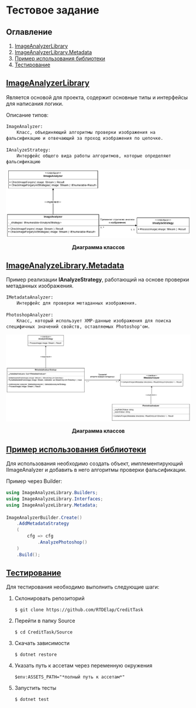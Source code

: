 # Тестовое задание

## Оглавление

1. [ImageAnalyzerLibrary](#imageanalyzerlibrary)
1. [ImageAnalyzerLibrary.Metadata](#imageanalyzelibrarymetadata)
3. [Пример использования библиотеки](#пример-использования-библиотеки)
4. [Тестирование](#тестирование)

## [ImageAnalyzerLibrary](/Source/ImageAnalyzeLibrary/)

Является основой для проекта, содержит основные типы и интерфейсы для написания логики.

Описание типов:

    ImageAnalyzer:
        Класс, объединяющий алгоритмы проверки изображения на фальсификацию и отвечающий за проход изображения по цепочке.

    IAnalyzeStrategy:
        Интерфейс общего вида работы алгоритмов, которые определяют фальсификацию

<div align="center">

![](/Docs/Images/Диаграмма%20классов%20ImageAnalyzerLibrary.png)

__Диаграмма классов__
</div>

## [ImageAnalyzeLibrary.Metadata](/Source/ImageAnalyzeLibrary.Metadata/)

Пример реализации __IAnalyzeStrategy__, работающий на основе проверки метаданных изображения.

    IMetadataAnalyzer:
        Интерфейс для проверки метаданных изображения.

    PhotoshopAnalyzer:
        Класс, который использует XMP-данные изображения для поиска специфичных значений свойств, оставляемых Photoshop'ом.

<div align="center">

![](/Docs/Images/Диаграмма%20классов%20ImageAnalyzerLibrary.Metadata.png)

__Диаграмма классов__
</div>

## [Пример использования библиотеки](/Source/ImageAnalyzeLibrary.Example/)

Для использования необходимо создать объект, имплементирующий IImageAnalyzer и добавить в него алгоритмы проверки фальсификации.

Пример через Builder:

```csharp
using ImageAnalyzeLibrary.Builders;
using ImageAnalyzeLibrary.Interfaces;
using ImageAnalyzeLibrary.Metadata;

ImageAnalyzerBuilder.Create()
    .AddMetadataStrategy
    (
        cfg => cfg
            .AnalyzePhotoshop()
    )
    .Build();
```

## [Тестирование](/Source/CreditTask.Tests/)

Для тестирования необходимо выполнить следующие шаги:

1. Склонировать репозиторий

    ```console
    $ git clone https://github.com/RTDElap/CreditTask
    ```

2. Перейти в папку Source

    ```console
    $ cd CreditTask/Source
    ```

3. Скачать зависимости

    ```console
    $ dotnet restore
    ```

4. Указать путь к ассетам через переменную окружения

    ```console
    $env:ASSETS_PATH="*полный путь к ассетам*"
    ```

5. Запустить тесты

    ```console
    $ dotnet test
    ```
